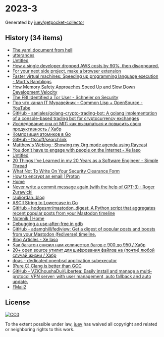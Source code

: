 # 2023-3

Generated by [juev/getpocket-collector](https://github.com/juev/getpocket-collector)

## History (34 items)

- [The yaml document from hell](https://ruudvanasseldonk.com/2023/01/11/the-yaml-document-from-hell)
- [utterances](https://utteranc.es)
- [Untitled](https://blog.kycnot.me/payment-methods-kyc)
- [How a single developer dropped AWS costs by 90%, then disappeared.](https://scribe.rip/@maximetopolov/how-a-single-developer-dropped-aws-costs-by-90-then-disappeared-2b46a115103a)
- [For your next side project, make a browser extension](https://www.geoffreylitt.com/2023/01/08/for-your-next-side-project-make-a-browser-extension.html)
- [Faster virtual machines: Speeding up programming language execution - Mort's Ramblings](https://mort.coffee/home/fast-interpreters/)
- [How Memory Safety Approaches Speed Up and Slow Down Development Velocity](https://verdagon.dev/blog/when-to-use-memory-safe-part-2)
- [The FBI Identified a Tor User - Schneier on Security](https://www.schneier.com/blog/archives/2023/01/the-fbi-identified-a-tor-user.html)
- [Про что канал IT Муравейник – Common Lisp + OpenSource - YouTube](https://www.youtube.com/watch?v=kBR1XvsK9LM)
- [GitHub - saniales/golang-crypto-trading-bot: A golang implementation of a console-based trading bot for cryptocurrency exchanges](https://github.com/saniales/golang-crypto-trading-bot)
- [Исследование сна от MIT: как высыпаться и повысить свою продуктивность / Хабр](https://habr.com/ru/companies/first/articles/710772/)
- [Композиция атомиков в Go](https://antonz.ru/atomics-composition/)
- [GitHub - ttscoff/searchlink](https://github.com/ttscoff/searchlink)
- [Matthew's Weblog · Showing my Org mode agenda using Raycast](https://mken.weblog.lol/2023/01/showing-my-org-mode-agenda-using-raycast)
- [You don't have to engage with people on the Internet - Xe Iaso](https://xeiaso.net/blog/lesson-online-feedback/)
- [Untitled](https://www.troyhunt.com/pwned-or-bot/)
- [20 Things I've Learned in my 20 Years as a Software Engineer - Simple Thread](https://www.simplethread.com/20-things-ive-learned-in-my-20-years-as-a-software-engineer/)
- [What Not To Write On Your Security Clearance Form](https://milk.com/wall-o-shame/security_clearance.html)
- [How to encrypt an email | Proton](https://proton.me/blog/how-to-encrypt-email)
- [Home](https://jamhub.dev)
- [Never write a commit message again (with the help of GPT-3) · Roger Zurawicki](https://zura.wiki/post/never-write-a-commit-message-again-with-the-help-of-gpt-3/)
- [rauljordan::blog](https://rauljordan.com/rust-concepts-i-wish-i-learned-earlier/)
- [ASCII String to Lowercase in Go](https://www.openmymind.net/ASCII_String_To_Lowercase_in_Go/)
- [GitHub - hodgesmr/mastodon_digest: A Python script that aggregates recent popular posts from your Mastodon timeline](https://github.com/hodgesmr/mastodon_digest)
- [Notenik | Home](https://notenik.app/index.html)
- [Debugging a use-after-free in gdb](https://pernos.co/examples/use-after-free)
- [GitHub - adamghill/fediview: Get a digest of popular posts and boosts from your Mastodon (fediverse) timeline.](https://github.com/adamghill/fediview)
- [Blog Articles - Xe Iaso](https://xeiaso.net/blog/)
- [Как багатон снизил нам количество багов с 900 до 950 / Хабр](https://habr.com/ru/companies/skyeng/articles/711304/)
- [20+ open source утилит для шифрования файлов на (почти) любой случай жизни / Хабр](https://habr.com/ru/companies/bastion/articles/711064/)
- [doas - dedicated openbsd application subexecutor](https://flak.tedunangst.com/post/doas)
- [[Pure C] Clang is better than GCC](https://yurichev.org/clang/)
- [GitHub - VZiChoushaDui/Libertea: Easily install and manage a multi-protocol VPN server; with user management, auto fallback and auto update.](https://github.com/VZiChoushaDui/Libertea)
- [FMail2](https://fmail-app.fr)

## License

[![CC0](https://mirrors.creativecommons.org/presskit/buttons/88x31/svg/cc-zero.svg)](https://creativecommons.org/publicdomain/zero/1.0/)

To the extent possible under law, [juev](https://github.com/juev) has waived all copyright and related or neighboring rights to this work.
